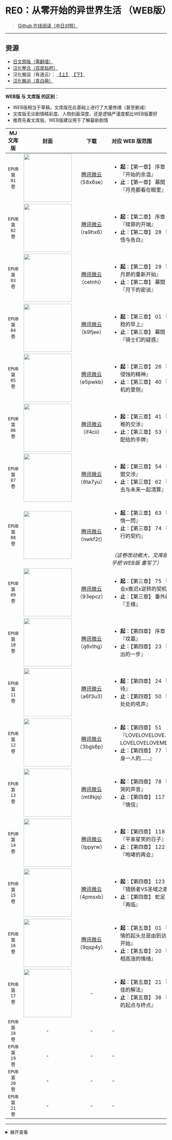 # RE0：从零开始的异世界生活 （WEB版）

> [Github 在线阅读（中日对照）](https://lyy289065406.github.io/re0-web)

------

## 资源

- [日文原版（需翻墙）](http://ncode.syosetu.com/n2267be/)
- [汉化整合（百度贴吧）](https://tieba.baidu.com/p/4974060711?red_tag=0820409600)
- 汉化搬运（有道云）： [【上】](https://note.youdao.com/ynoteshare1/index.html?id=8a308a38db5ff96ec6e69d5807a917ba) [【下】](https://note.youdao.com/ynoteshare1/index.html?id=c79c8f8e467ac554d292d62a43dc8bf6&type=note#/&sfc=qqfriend)
- [汉化搬运（真白萌）](https://masiro.moe/forum.php?mod=forumdisplay&fid=251)

------

**WEB版 与 文库版 的区别**：

- WEB版相当于草稿，文库版在此基础上进行了大量修缮（甚至删减）
- 文库版无论剧情精彩度、人物刻画深度、还是逻辑严谨度都比WEB版要好
- 推荐先看文库版，WEB版建议用于了解最新剧情



| MJ 文库版 | 封面 | 下载 | 对应 WEB 版范围 |
|:-----:|:-----:|:-----:|:-----|
| `EPUB 第 01 卷` | <img width="150" src="https://github.com/lyy289065406/re0-web/raw/master/gitbook/res/img/article/chapter010/00-a.jpg"> | [腾讯微云](https://share.weiyun.com/5S7FiHt)<br/>（58x6se） | <ul><li><b>起</b>：【第一章】 序章 『开始的余温』</li><li><b>止</b>：【第一章】 幕間 『月亮都看在眼里』</li></ul> |
| `EPUB 第 02 卷` | <img width="150" src="https://github.com/lyy289065406/re0-web/raw/master/gitbook/res/img/article/chapter020/00-a.jpg"> | [腾讯微云](https://share.weiyun.com/5k9usYI)<br/>（ra9hx6） | <ul><li><b>起</b>：【第二章】 序章 『赎罪的开端』</li><li><b>止</b>：【第二章】 28 『觉悟与告白』</li></ul> |
| `EPUB 第 03 卷` | <img width="150" src="https://github.com/lyy289065406/re0-web/raw/master/gitbook/res/img/article/chapter020/00-c.jpg"> | [腾讯微云](https://share.weiyun.com/5eR3OG8)<br/>（cetnhi） | <ul><li><b>起</b>：【第二章】 29 『菜月昴的重新开始』</li><li><b>止</b>：【第二章】 幕間 『月下的密谈』</li></ul> |
| `EPUB 第 04 卷` | <img width="150" src="https://github.com/lyy289065406/re0-web/raw/master/gitbook/res/img/article/chapter030/00-a.jpg"> | [腾讯微云](https://share.weiyun.com/50zxDU7)<br/>（k9fjee） | <ul><li><b>起</b>：【第三章】 01 『安稳的早上』</li><li><b>止</b>：【第三章】 幕間 『骑士们的疑惑』</li></ul> |
| `EPUB 第 05 卷` | <img width="150" src="https://github.com/lyy289065406/re0-web/raw/master/gitbook/res/img/article/chapter030/00-d.jpg"> | [腾讯微云](https://share.weiyun.com/5k6EpPn)<br/>（e5pwkb） | <ul><li><b>起</b>：【第三章】 26 『被侵蚀的精神』</li><li><b>止</b>：【第三章】 40 『杀机的里侧』</li></ul> |
| `EPUB 第 06 卷` | <img width="150" src="https://github.com/lyy289065406/re0-web/raw/master/gitbook/res/img/article/chapter030/00-f.jpg"> | [腾讯微云](https://share.weiyun.com/5kvtT2I)<br/>（if4cii） | <ul><li><b>起</b>：【第三章】 41 『幼稚的交涉』</li><li><b>止</b>：【第三章】 53 『被配给的手牌』</li></ul> |
| `EPUB 第 07 卷` | <img width="150" src="https://github.com/lyy289065406/re0-web/raw/master/gitbook/res/img/article/chapter030/00-h.jpg"> | [腾讯微云](https://share.weiyun.com/5Z8IhLY)<br/>（6ta7yu） | <ul><li><b>起</b>：【第三章】 54 『同盟交渉』</li><li><b>止</b>：【第三章】 62 『過去与未来一起清算』</li></ul> |
| `EPUB 第 08 卷` | <img width="150" src="https://github.com/lyy289065406/re0-web/raw/master/gitbook/res/img/article/chapter030/00-j.jpg"> | [腾讯微云](https://share.weiyun.com/525IGNF)<br/>（nwkf2t） | <ul><li><b>起</b>：【第三章】 63 『怠惰一閃』</li><li><b>止</b>：【第三章】 74 『履行的契约』</li></ul><br/><i>（这卷改动极大，文库版 几乎把 WEB版 重写了）</i> |
| `EPUB 第 09 卷` | <img width="150" src="https://github.com/lyy289065406/re0-web/raw/master/gitbook/res/img/article/chapter030/00-l.jpg"> | [腾讯微云](https://share.weiyun.com/58II9x7)<br/>（93epcz） | <ul><li><b>起</b>：【第三章】 75 『再会x推迟x逆转的契机』</li><li><b>止</b>：【第三章】 番外編 『王様』</li></ul> |
| `EPUB 第 10 卷` | <img width="150" src="https://github.com/lyy289065406/re0-web/raw/master/gitbook/res/img/article/chapter040/00-a.jpg"> | [腾讯微云](https://share.weiyun.com/5lgZZWi)<br/>（q6vthg） | <ul><li><b>起</b>：【第四章】 序章 『坟墓』</li><li><b>止</b>：【第四章】 23 『迈出的一步』</li></ul> |
| `EPUB 第 11 卷` | <img width="150" src="https://github.com/lyy289065406/re0-web/raw/master/gitbook/res/img/article/chapter040/00-c.jpg"> | [腾讯微云](https://share.weiyun.com/5fUUQWw)<br/>（a6f3u3） | <ul><li><b>起</b>：【第四章】 24 『等待』</li><li><b>止</b>：【第四章】 50 『远处处的吼声』</li></ul> |
| `EPUB 第 12 卷` | <img width="150" src="https://github.com/lyy289065406/re0-web/raw/master/gitbook/res/img/article/chapter040/00-f.jpg"> | [腾讯微云](https://share.weiyun.com/5rWaSSx)<br/>（3bgs6p） | <ul><li><b>起</b>：【第四章】 51 『LOVELOVELOVE……LOVELOVELOVEME–』</li><li><b>止</b>：【第四章】 77 『孤身一人的……』</li></ul> |
| `EPUB 第 13 卷` | <img width="150" src="https://github.com/lyy289065406/re0-web/raw/master/gitbook/res/img/article/chapter040/00-h.jpg"> | [腾讯微云](https://share.weiyun.com/5KxGNw9)<br/>（mt8kjq） | <ul><li><b>起</b>：【第四章】 78 『欲哭的声音』</li><li><b>止</b>：【第四章】 117 『情信』</li></ul> |
| `EPUB 第 14 卷` | <img width="150" src="https://github.com/lyy289065406/re0-web/raw/master/gitbook/res/img/article/chapter040/00-j.jpg"> | [腾讯微云](https://share.weiyun.com/569d2I4)<br/>（tppyrw） | <ul><li><b>起</b>：【第四章】 118 『平家星笑的日子』</li><li><b>止</b>：【第四章】 122 『咆哮的再会』</li></ul> |
| `EPUB 第 15 卷` | <img width="150" src="https://github.com/lyy289065406/re0-web/raw/master/gitbook/res/img/article/chapter040/00-k.jpg"> | [腾讯微云](https://share.weiyun.com/5nx8OoV)<br/>（4pmsxb） | <ul><li><b>起</b>：【第四章】 123 『猎肠者VS圣域之盾』</li><li><b>止</b>：【第四章】 蛇足 『再临』</li></ul> |
| `EPUB 第 16 卷` | <img width="150" src="https://github.com/lyy289065406/re0-web/raw/master/gitbook/res/img/article/chapter050/00-a.jpg"> | [腾讯微云](https://share.weiyun.com/5sX0q7P)<br/>（9qsp4y） | <ul><li><b>起</b>：【第五章】 01 『事情的起头总是由到访者开始』</li><li><b>止</b>：【第五章】 20 『共相高涨的情绪』</li></ul> |
| `EPUB 第 17 卷` | <img width="150" src="https://github.com/lyy289065406/re0-web/raw/master/gitbook/res/img/article/chapter050/00-c.jpg"> | - | <ul><li><b>起</b>：【第五章】 21 『最佳的解法』</li><li><b>止</b>：【第五章】 36 『爱的起点与终点』</li></ul> |
| `EPUB 第 18 卷` | - | - | - |
| `EPUB 第 19 卷` | - | - | - |
| `EPUB 第 20 卷` | - | - | - |
| `EPUB 第 21 卷` | - | - | - |


------

<details>
<summary>展开查看</summary>
<br/>

## 致开发者

此书籍是利用 [GitBook](https://docs.gitbook.com/) 搭建的，同时兼容在 [Github Pages](https://lyy289065406.github.io/re0-web) 和 [本地（线下）](http://127.0.0.1:4000/) 运行。

> 关于 **本地** 环境的搭建可见 [gitbook-server-docker](https://github.com/lyy289065406/gitbook-server-docker) 的说明
<br/> 另由于 [`SUMMARY.md`](https://github.com/lyy289065406/re0-web/blob/master/gitbook/SUMMARY.md) 索引量较大，[`build.sh`](https://github.com/lyy289065406/re0-web/blob/master/build.sh)  或 [`build.ps1`](https://github.com/lyy289065406/re0-web/blob/master/build.ps1) 编译一次约需 3 小时，因此要谨慎发布变更

</details>

